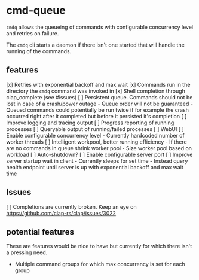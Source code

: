 # cmd-queue

`cmdq` allows the queueing of commands with configurable concurrency level and
retries on failure.

The `cmdq` cli starts a daemon if there isn't one started that will handle the
running of the commands.

## features

[x] Retries with exponential backoff and max wait
[x] Commands run in the directory the `cmdq` command was invoked in
[x] Shell completion through clap_complete (see #issues)
[ ] Persistent queue. Commands should not be lost in case of a crash/power outage
    - Queue order will not be guaranteed
    - Queued commands could potentially be run twice if for example the crash occurred right after it completed but before it persisted it's completion
[ ] Improve logging and tracing output
[ ] Progress reporting of running processes
[ ] Queryable output of running/failed processes
[ ] WebUI
[ ] Enable configurable concurrency level
    - Currently hardcoded number of worker threads
[ ] Intelligent workpool, better running efficiency
    - If there are no commands in queue shrink worker pool
    - Size worker pool based on workload
[ ] Auto-shutdown?
[ ] Enable configurable server port
[ ] Improve server startup wait in client
    - Currently sleeps for set time
    - Instead query health endpoint until server is up with exponential backoff and max wait time

## Issues

[ ] Completions are currently broken. Keep an eye on https://github.com/clap-rs/clap/issues/3022

## potential features

These are features would be nice to have but currently for which there isn't a 
pressing need.

- Multiple command groups for which max concurrency is set for each group
